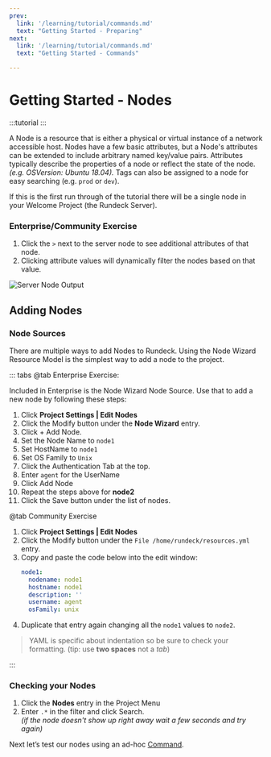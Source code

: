 ```yaml
---
prev:
  link: '/learning/tutorial/commands.md'
  text: "Getting Started - Preparing"
next:
  link: '/learning/tutorial/commands.md'
  text: "Getting Started - Commands"

---
```



# Getting Started - Nodes

:::tutorial
:::

A Node is a resource that is either a physical or virtual instance of a network accessible host. Nodes have a few basic attributes, but a Node's attributes can be extended to include arbitrary named key/value pairs. Attributes typically describe the properties of a node or reflect the state of the node. _(e.g. OSVersion: Ubuntu 18.04)._ Tags can also be assigned to a node for easy searching (e.g. `prod` or `dev`).

If this is the first run through of the tutorial there will be a single node in your Welcome Project (the Rundeck Server).

### Enterprise/Community Exercise

1. Click the `>` next to the server node to see additional attributes of that node.
1. Clicking attribute values will dynamically filter the nodes based on that value.

![Server Node Output](/assets/img/tutorial-nodes-serveronly.png)

## Adding Nodes

### Node Sources

There are multiple ways to add Nodes to Rundeck. Using the Node Wizard Resource Model is the simplest way to add a node to the project.

::: tabs
@tab Enterprise Exercise:

Included in Enterprise is the Node Wizard Node Source.  Use that to add a new node by following these steps:

1. Click **Project Settings | Edit Nodes**
1. Click the Modify button under the **Node Wizard** entry.
1. Click + Add Node.
1. Set the Node Name to `node1`
1. Set HostName to `node1`
1. Set OS Family to `Unix`
1. Click the Authentication Tab at the top.
1. Enter `agent` for the UserName
1. Click Add Node
1. Repeat the steps above for **node2**
1. Click the Save button under the list of nodes.

@tab Community Exercise

1. Click **Project Settings | Edit Nodes**
1. Click the Modify button under the `File /home/rundeck/resources.yml` entry.
1. Copy and paste the code below into the edit window:
    ```yml
    node1:
      nodename: node1
      hostname: node1
      description: ''
      username: agent
      osFamily: unix
    ```
1. Duplicate that entry again changing all the `node1` values to `node2`.

>YAML is specific about indentation so be sure to check your formatting.  (tip: use **two spaces** not a _tab_)

:::
### Checking your Nodes

1. Click the **Nodes** entry in the Project Menu
1. Enter `.*` in the filter and click Search. <br>_(if the node doesn't show up right away wait a few seconds and try again)_

Next let’s test our nodes using an ad-hoc [Command](/learning/tutorial/commands.md).
